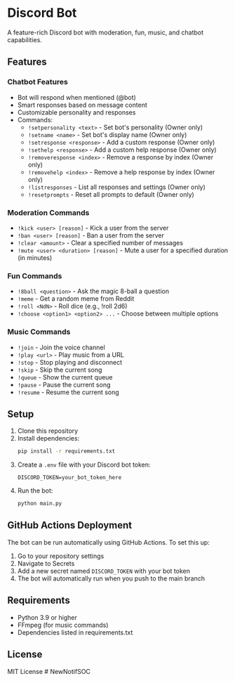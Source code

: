 # Discord Bot

A feature-rich Discord bot with moderation, fun, music, and chatbot capabilities.

## Features

### Chatbot Features
- Bot will respond when mentioned (@bot)
- Smart responses based on message content
- Customizable personality and responses
- Commands:
  - `!setpersonality <text>` - Set bot's personality (Owner only)
  - `!setname <name>` - Set bot's display name (Owner only)
  - `!setresponse <response>` - Add a custom response (Owner only)
  - `!sethelp <response>` - Add a custom help response (Owner only)
  - `!removeresponse <index>` - Remove a response by index (Owner only)
  - `!removehelp <index>` - Remove a help response by index (Owner only)
  - `!listresponses` - List all responses and settings (Owner only)
  - `!resetprompts` - Reset all prompts to default (Owner only)

### Moderation Commands
- `!kick <user> [reason]` - Kick a user from the server
- `!ban <user> [reason]` - Ban a user from the server
- `!clear <amount>` - Clear a specified number of messages
- `!mute <user> <duration> [reason]` - Mute a user for a specified duration (in minutes)

### Fun Commands
- `!8ball <question>` - Ask the magic 8-ball a question
- `!meme` - Get a random meme from Reddit
- `!roll <NdN>` - Roll dice (e.g., !roll 2d6)
- `!choose <option1> <option2> ...` - Choose between multiple options

### Music Commands
- `!join` - Join the voice channel
- `!play <url>` - Play music from a URL
- `!stop` - Stop playing and disconnect
- `!skip` - Skip the current song
- `!queue` - Show the current queue
- `!pause` - Pause the current song
- `!resume` - Resume the current song

## Setup

1. Clone this repository
2. Install dependencies:
   ```bash
   pip install -r requirements.txt
   ```
3. Create a `.env` file with your Discord bot token:
   ```
   DISCORD_TOKEN=your_bot_token_here
   ```
4. Run the bot:
   ```bash
   python main.py
   ```

## GitHub Actions Deployment

The bot can be run automatically using GitHub Actions. To set this up:

1. Go to your repository settings
2. Navigate to Secrets
3. Add a new secret named `DISCORD_TOKEN` with your bot token
4. The bot will automatically run when you push to the main branch

## Requirements

- Python 3.9 or higher
- FFmpeg (for music commands)
- Dependencies listed in requirements.txt

## License

MIT License #   N e w N o t i f S O C  
 